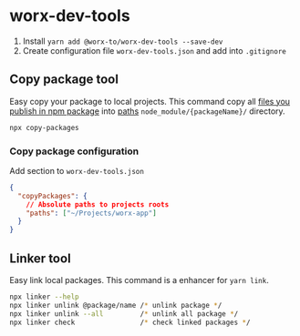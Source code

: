 # worx-dev-tools

1. Install `yarn add @worx-to/worx-dev-tools --save-dev`
2. Create configuration file `worx-dev-tools.json` and add into `.gitignore`

## Copy package tool

Easy copy your package to local projects. This command copy all [files you publish in npm package](https://docs.npmjs.com/cli/v7/commands/npm-publish#files-included-in-package) into
[paths](#copy-package-configuration) `node_module/{packageName}/` directory.

```bash
npx copy-packages
```

### Copy package configuration

Add section to `worx-dev-tools.json`

```json
{
  "copyPackages": {
    // Absolute paths to projects roots
    "paths": ["~/Projects/worx-app"]
  }
}
```

## Linker tool

Easy link local packages. This command is a enhancer for `yarn link`.

```bash
npx linker --help
npx linker unlink @package/name /* unlink package */
npx linker unlink --all         /* unlink all package */
npx linker check                /* check linked packages */
```
